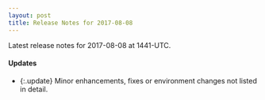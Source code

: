 ```yaml
---
layout: post
title: Release Notes for 2017-08-08
---
```


Latest release notes for 2017-08-08 at 1441-UTC.

<div class='updates' markdown='1'>

#### Updates

- {:.update} Minor enhancements, fixes or environment changes not listed in detail.

</div>


